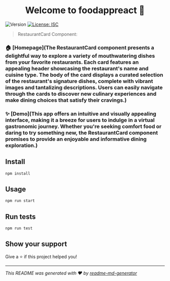 <h1 align="center">Welcome to foodappreact 👋</h1>
<p>
  <img alt="Version" src="https://img.shields.io/badge/version-1.0.0-blue.svg?cacheSeconds=2592000" />
  <a href="#" target="_blank">
    <img alt="License: ISC" src="https://img.shields.io/badge/License-ISC-yellow.svg" />
  </a>
</p>

> RestaurantCard Component:

### 🏠 [Homepage](The RestaurantCard component presents a delightful way to explore a variety of mouthwatering dishes from your favorite restaurants. Each card features an appealing header showcasing the restaurant's name and cuisine type. The body of the card displays a curated selection of the restaurant's signature dishes, complete with vibrant images and tantalizing descriptions. Users can easily navigate through the cards to discover new culinary experiences and make dining choices that satisfy their cravings.)

### ✨ [Demo](This app offers an intuitive and visually appealing interface, making it a breeze for users to indulge in a virtual gastronomic journey. Whether you're seeking comfort food or daring to try something new, the RestaurantCard component promises to provide an enjoyable and informative dining exploration.)

## Install

```sh
npm install
```

## Usage

```sh
npm run start
```

## Run tests

```sh
npm run test
```

## Show your support

Give a ⭐️ if this project helped you!

***
_This README was generated with ❤️ by [readme-md-generator](https://github.com/kefranabg/readme-md-generator)_